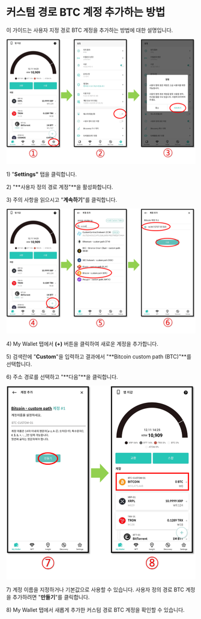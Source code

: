 # 커스텀 경로 BTC 계정 추가하는 방법

이 가이드는 사용자 지정 경로 BTC 계정을 추가하는 방법에 대한 설명입니다.

![](../../.gitbook/assets/커스텀경로추가.png)

1\) "**Settings"** 탭을 클릭합니다.

2\) "**사용자 정의 경로 계정"**을 활성화합니다.

3\) 주의 사항을 읽으시고 "**계속하기**"를 클릭합니다.

![](../../.gitbook/assets/커스텀경로추가-01.png)

4\) My Wallet 탭에서 **(+)** 버튼을 클릭하여 새로운 계정을 추가합니다.

5\) 검색란에 "**Custom**"을 입력하고 결과에서 "**Bitcoin custom path (BTC)"**를 선택합니다.

6\) 주소 경로를 선택하고 "**다음"**을 클릭합니다.

![](../../.gitbook/assets/커스텀경로추가-02.png)

7\) 계정 이름을 지정하거나 기본값으로 사용할 수 있습니다. 사용자 정의 경로 BTC 계정을 추가하려면 "**만들기**"를 클릭합니다.

8\) My Wallet 탭에서 새롭게 추가한 커스텀 경로 BTC 계정을 확인할 수 있습니다.
